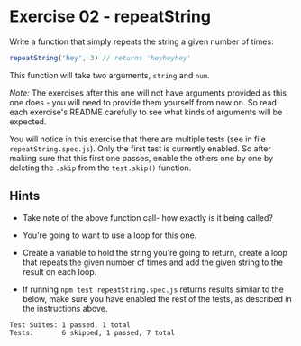 # Exercise 02 - repeatString

Write a function that simply repeats the string a given number of times:

```javascript
repeatString('hey', 3) // returns 'heyheyhey'
```

This function will take two arguments, `string` and `num`.

*Note:* The exercises after this one will not have arguments provided as this one does - you will need to provide them yourself from 
now on. So read each exercise's README carefully to see what kinds of arguments will be expected.

You will notice in this exercise that there are multiple tests (see in file `repeatString.spec.js`). Only the first test is currently 
enabled. So after making sure that this first one passes, enable the others one by one by deleting the `.skip` from the `test.skip()` 
function.


## Hints

- Take note of the above function call- how exactly is it being called?

- You're going to want to use a loop for this one.

- Create a variable to hold the string you're going to return, create a loop that repeats the given number of times and add the given 
string to the result on each loop.

- If running `npm test repeatString.spec.js` returns results similar to the below, make sure you have enabled the rest of the tests, 
as described in the instructions above.

```
Test Suites: 1 passed, 1 total
Tests:       6 skipped, 1 passed, 7 total
```

